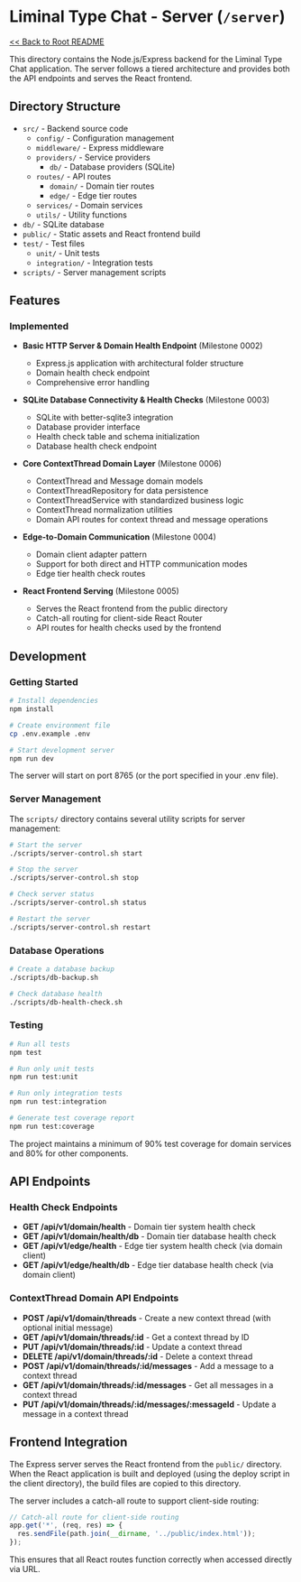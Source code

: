 # Liminal Type Chat - Server (`/server`)

[<< Back to Root README](../README.md)

This directory contains the Node.js/Express backend for the Liminal Type Chat application. The server follows a tiered architecture and provides both the API endpoints and serves the React frontend.

## Directory Structure

- `src/` - Backend source code
  - `config/` - Configuration management
  - `middleware/` - Express middleware
  - `providers/` - Service providers
    - `db/` - Database providers (SQLite)
  - `routes/` - API routes
    - `domain/` - Domain tier routes
    - `edge/` - Edge tier routes
  - `services/` - Domain services
  - `utils/` - Utility functions
- `db/` - SQLite database
- `public/` - Static assets and React frontend build
- `test/` - Test files
  - `unit/` - Unit tests
  - `integration/` - Integration tests
- `scripts/` - Server management scripts

## Features

### Implemented

- **Basic HTTP Server & Domain Health Endpoint** (Milestone 0002)
  - Express.js application with architectural folder structure
  - Domain health check endpoint
  - Comprehensive error handling

- **SQLite Database Connectivity & Health Checks** (Milestone 0003)
  - SQLite with better-sqlite3 integration
  - Database provider interface
  - Health check table and schema initialization
  - Database health check endpoint

- **Core ContextThread Domain Layer** (Milestone 0006)
  - ContextThread and Message domain models
  - ContextThreadRepository for data persistence
  - ContextThreadService with standardized business logic
  - ContextThread normalization utilities
  - Domain API routes for context thread and message operations

- **Edge-to-Domain Communication** (Milestone 0004)
  - Domain client adapter pattern
  - Support for both direct and HTTP communication modes
  - Edge tier health check routes

- **React Frontend Serving** (Milestone 0005)
  - Serves the React frontend from the public directory
  - Catch-all routing for client-side React Router
  - API routes for health checks used by the frontend

## Development

### Getting Started

```bash
# Install dependencies
npm install

# Create environment file
cp .env.example .env

# Start development server
npm run dev
```

The server will start on port 8765 (or the port specified in your .env file).

### Server Management

The `scripts/` directory contains several utility scripts for server management:

```bash
# Start the server
./scripts/server-control.sh start

# Stop the server
./scripts/server-control.sh stop

# Check server status
./scripts/server-control.sh status

# Restart the server
./scripts/server-control.sh restart
```

### Database Operations

```bash
# Create a database backup
./scripts/db-backup.sh

# Check database health
./scripts/db-health-check.sh
```

### Testing

```bash
# Run all tests
npm test

# Run only unit tests
npm run test:unit

# Run only integration tests
npm run test:integration

# Generate test coverage report
npm run test:coverage
```

The project maintains a minimum of 90% test coverage for domain services and 80% for other components.

## API Endpoints

### Health Check Endpoints

- **GET /api/v1/domain/health** - Domain tier system health check
- **GET /api/v1/domain/health/db** - Domain tier database health check
- **GET /api/v1/edge/health** - Edge tier system health check (via domain client)
- **GET /api/v1/edge/health/db** - Edge tier database health check (via domain client)

### ContextThread Domain API Endpoints

- **POST /api/v1/domain/threads** - Create a new context thread (with optional initial message)
- **GET /api/v1/domain/threads/:id** - Get a context thread by ID
- **PUT /api/v1/domain/threads/:id** - Update a context thread
- **DELETE /api/v1/domain/threads/:id** - Delete a context thread
- **POST /api/v1/domain/threads/:id/messages** - Add a message to a context thread
- **GET /api/v1/domain/threads/:id/messages** - Get all messages in a context thread
- **PUT /api/v1/domain/threads/:id/messages/:messageId** - Update a message in a context thread

## Frontend Integration

The Express server serves the React frontend from the `public/` directory. When the React application is built and deployed (using the deploy script in the client directory), the build files are copied to this directory.

The server includes a catch-all route to support client-side routing:

```javascript
// Catch-all route for client-side routing
app.get('*', (req, res) => {
  res.sendFile(path.join(__dirname, '../public/index.html'));
});
```

This ensures that all React routes function correctly when accessed directly via URL.
